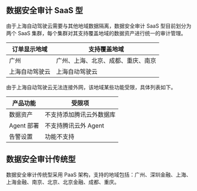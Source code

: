 ## 数据安全审计 SaaS 型
由于上海自动驾驶云需要与其他地域数据隔离，数据安全审计 SaaS 型目前划分为两个 SaaS 集群，每个集群对其支持覆盖地域的数据资产进行统一的审计管理。

| 订单显示地域   | 支持覆盖地域                       |
| -------------- | ---------------------------------- |
| 广州           | 广州、上海、北京、成都、重庆、南京 |
| 上海自动驾驶云 | 上海自动驾驶云                     |

由于上海自动驾驶云无法连接外网，该地域某些功能受限，具体列表如下。

| 产品功能  | 受限项                   |
| --------- | ------------------------ |
| 数据资产  | 不支持添加腾讯云外数据库 |
| Agent 部署 | 不支持腾讯云外 Agent      |
| 告警设置  | 功能不支持               |

## 数据安全审计传统型
数据安全审计传统型采用 PaaS 架构，支持的地域包括：广州、深圳金融、上海、上海金融、南京、北京、北京金融、成都、重庆。





